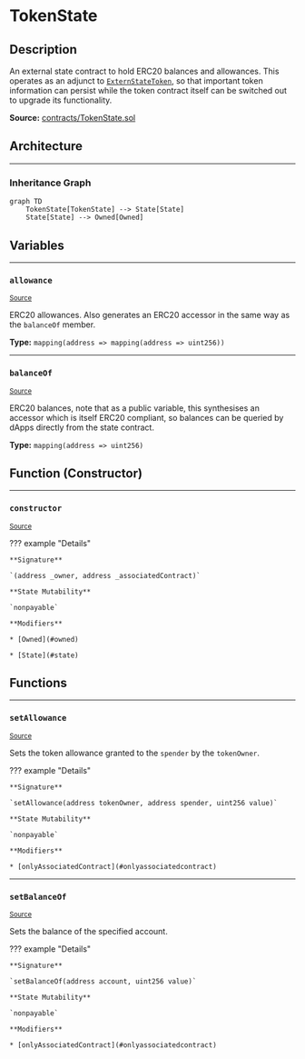 # TokenState

## Description

An external state contract to hold ERC20 balances and allowances. This operates as an adjunct to [`ExternStateToken`](ExternStateToken.md), so that important token information can persist while the token contract itself can be switched out to upgrade its functionality.



**Source:** [contracts/TokenState.sol](https://github.com/Synthetixio/synthetix/tree/v2.21.15contracts/TokenState.sol)

## Architecture


---
### Inheritance Graph

```mermaid
graph TD
    TokenState[TokenState] --> State[State]
    State[State] --> Owned[Owned]
```

## Variables


---
### `allowance`

<sub>[Source](https://github.com/Synthetixio/synthetix/tree/v2.21.15contracts/TokenState.sol#L12)</sub>



ERC20 allowances. Also generates an ERC20 accessor in the same way as the `balanceOf` member.




**Type:** `mapping(address => mapping(address => uint256))`


---
### `balanceOf`

<sub>[Source](https://github.com/Synthetixio/synthetix/tree/v2.21.15contracts/TokenState.sol#L11)</sub>



ERC20 balances, note that as a public variable, this synthesises an accessor which is itself ERC20 compliant, so balances can be queried by dApps directly from the state contract.




**Type:** `mapping(address => uint256)`

## Function (Constructor)


---
### `constructor`

<sub>[Source](https://github.com/Synthetixio/synthetix/tree/v2.21.15contracts/TokenState.sol#L14)</sub>



??? example "Details"

    **Signature**

    `(address _owner, address _associatedContract)`

    **State Mutability**

    `nonpayable`

    **Modifiers**

    * [Owned](#owned)

    * [State](#state)

## Functions


---
### `setAllowance`

<sub>[Source](https://github.com/Synthetixio/synthetix/tree/v2.21.15contracts/TokenState.sol#L26)</sub>



Sets the token allowance granted to the `spender` by the `tokenOwner`.


??? example "Details"

    **Signature**

    `setAllowance(address tokenOwner, address spender, uint256 value)`

    **State Mutability**

    `nonpayable`

    **Modifiers**

    * [onlyAssociatedContract](#onlyassociatedcontract)


---
### `setBalanceOf`

<sub>[Source](https://github.com/Synthetixio/synthetix/tree/v2.21.15contracts/TokenState.sol#L40)</sub>



Sets the balance of the specified account.


??? example "Details"

    **Signature**

    `setBalanceOf(address account, uint256 value)`

    **State Mutability**

    `nonpayable`

    **Modifiers**

    * [onlyAssociatedContract](#onlyassociatedcontract)

